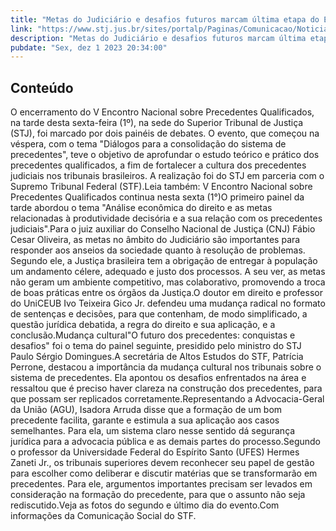 ```yaml
---
title: "Metas do Judiciário e desafios futuros marcam última etapa do Encontro Nacional sobre Precedentes"
link: "https://www.stj.jus.br/sites/portalp/Paginas/Comunicacao/Noticias/2023/01122023-Metas-do-Judiciario-e-desafios-futuros-marcam-ultima-etapa-do-Encontro-Nacional-sobre-Precedentes.aspx"
description: "Metas do Judiciário e desafios futuros marcam última etapa do Encontro Nacional sobre Precedentes"
pubdate: "Sex, dez 1 2023 20:34:00"
---
```


## Conteúdo

O encerramento do V Encontro Nacional sobre Precedentes Qualificados, na tarde desta sexta-feira (1º), na sede do Superior Tribunal de Justiça (STJ), foi marcado por dois painéis de debates. O evento, que começou na véspera, com o tema "Diálogos para a consolidação do sistema de precedentes", teve o objetivo de aprofundar o estudo teórico e prático dos precedentes qualificados, a fim de fortalecer a cultura dos precedentes judiciais nos tribunais brasileiros. A realização foi do STJ em parceria com o Supremo Tribunal Federal (STF).Leia também: V Encontro Nacional sobre Precedentes Qualificados continua nesta sexta (1°)O primeiro painel da tarde abordou o tema "Análise econômica do direito e as metas relacionadas à produtividade decisória e a sua relação com os precedentes judiciais".Para o juiz auxiliar do Conselho Nacional de Justiça (CNJ) Fábio Cesar Oliveira, as metas no âmbito do Judiciário são importantes para responder aos anseios da sociedade quanto à resolução de problemas. Segundo ele, a Justiça brasileira tem a obrigação de entregar à população um andamento célere, adequado e justo dos processos. A seu ver, as metas não geram um ambiente competitivo, mas colaborativo, promovendo a troca de boas práticas entre os órgãos da Justiça.O doutor em direito e professor do UniCEUB Ivo Teixeira Gico Jr. defendeu uma mudança radical no formato de sentenças e decisões, para que contenham, de modo simplificado, a questão jurídica debatida, a regra do direito e sua aplicação, e a conclusão.Mudança cultural"O futuro dos precedentes: conquistas e desafios" foi o tema do painel seguinte, presidido pelo ministro do STJ Paulo Sérgio Domingues.A secretária de Altos Estudos do STF, Patrícia Perrone, destacou a importância da mudança cultural nos tribunais sobre o sistema de precedentes. Ela apontou os desafios enfrentados na área e ressaltou que é preciso haver clareza na construção dos precedentes, para que possam ser replicados corretamente.Representando a Advocacia-Geral da União (AGU), Isadora Arruda disse que a formação de um bom precedente facilita, garante e estimula a sua aplicação aos casos semelhantes. Para ela, um sistema claro nesse sentido dá segurança jurídica para a advocacia pública e as demais partes do processo.Segundo o professor da Universidade Federal do Espírito Santo (UFES) Hermes Zaneti Jr., os tribunais superiores devem reconhecer seu papel de gestão para escolher como deliberar e discutir matérias que se transformarão em precedentes. Para ele, argumentos importantes precisam ser levados em consideração na formação do precedente, para que o assunto não seja rediscutido.Veja as fotos do segundo e último dia do evento.Com informações da Comunicação Social do STF.
